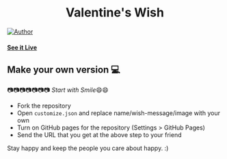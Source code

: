 <h1 align="center">
    Valentine's Wish
</h1>

[![Author](https://img.shields.io/badge/author-Prakash-green)](https://github.com/itsme8790365)


#### [See it Live](https://govindcodes.github.io/ValentineWish/)

## Make your own version :computer:

:camera::camera::camera::camera::camera::camera::camera:
*Start with Smile*:smile::smile:

* Fork the repository
* Open `customize.json` and replace name/wish-message/image with your own
* Turn on GitHub pages for the repository (Settings > GitHub Pages)
* Send the URL that you get at the above step to your friend


Stay happy and keep the people you care about happy. :)
